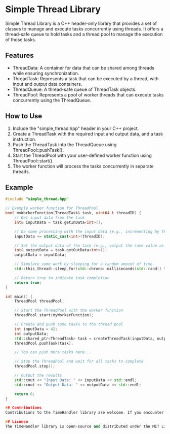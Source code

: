 # Simple Thread Library

Simple Thread Library is a C++ header-only library that provides a set of classes to manage and execute tasks concurrently using threads. It offers a thread-safe queue to hold tasks and a thread pool to manage the execution of those tasks.

## Features

- ThreadData: A container for data that can be shared among threads while ensuring synchronization.
- ThreadTask: Represents a task that can be executed by a thread, with input and output data containers.
- ThreadQueue: A thread-safe queue of ThreadTask objects.
- ThreadPool: Represents a pool of worker threads that can execute tasks concurrently using the ThreadQueue.

## How to Use

1. Include the "simple_thread.hpp" header in your C++ project.
2. Create a ThreadTask with the required input and output data, and a task instruction.
3. Push the ThreadTask into the ThreadQueue using ThreadPool::pushTask().
4. Start the ThreadPool with your user-defined worker function using ThreadPool::start().
5. The worker function will process the tasks concurrently in separate threads.

## Example

```cpp
#include "simple_thread.hpp"

// Example worker function for ThreadPool
bool myWorkerFunction(ThreadTask& task, uint64_t threadID) {
    // Get input data from the task
    int& inputData = task.getInData<int>();

    // Do some processing with the input data (e.g., incrementing by threadID)
    inputData += static_cast<int>(threadID);

    // Set the output data of the task (e.g., output the same value as input)
    int& outputData = task.getOutData<int>();
    outputData = inputData;

    // Simulate some work by sleeping for a random amount of time
    std::this_thread::sleep_for(std::chrono::milliseconds(std::rand() % 100));

    // Return true to indicate task completion
    return true;
}

int main() {
    ThreadPool threadPool;

    // Start the ThreadPool with the worker function
    threadPool.start(myWorkerFunction);

    // Create and push some tasks to the thread pool
    int inputData = 42;
    int outputData;
    std::shared_ptr<ThreadTask> task = createThreadTask(inputData, outputData, "Task1");
    threadPool.pushTask(task);

    // You can push more tasks here...

    // Stop the ThreadPool and wait for all tasks to complete
    threadPool.stop();

    // Output the results
    std::cout << "Input Data: " << inputData << std::endl;
    std::cout << "Output Data: " << outputData << std::endl;

    return 0;
}

## Contributions
Contributions to the TimeHandler library are welcome. If you encounter any issues or have suggestions for improvements, please feel free to create an issue or submit a pull request on the GitHub repository.

## License
The TimeHandler library is open-source and distributed under the MIT License. See the LICENSE file for more details.
